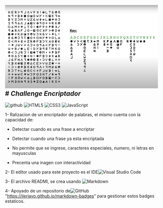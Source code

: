  ## ![portada](/imagenes/zodiac1.png "chica") # ***Challenge Encriptador***  
![github](https://img.shields.io/github/followers/miguel7g?style=social)  ![HTML5](https://img.shields.io/badge/html5-%23E34F26.svg?style=for-the-badge&logo=html5&logoColor=white) ![CSS3](https://img.shields.io/badge/css3-%231572B6.svg?style=for-the-badge&logo=css3&logoColor=white) ![JavaScript](https://img.shields.io/badge/javascript-%23323330.svg?style=for-the-badge&logo=javascript&logoColor=%23F7DF1E)

1- Ralizacion de un encriptador de palabras, el mismo cuenta con la capacidad de:

- Detectar cuando es una frase a encriptar

- Detectar cuando una frase ya esta encriptada

- No permite que se ingrese, caracteres especiales, numero, ni letras en mayusculas

- Precenta una inagen con interactividad

2- El editor usado para este proyecto es el IDE![Visual Studio Code](https://img.shields.io/badge/Visual%20Studio%20Code-0078d7.svg?style=for-the-badge&logo=visual-studio-code&logoColor=white)

3- El archivo READMI, se crea usando ![Markdown](https://img.shields.io/badge/markdown-%23000000.svg?style=for-the-badge&logo=markdown&logoColor=white)

4- Apoyado de un repositorio de![GitHub](https://img.shields.io/badge/github-%23121011.svg?style=for-the-badge&logo=github&logoColor=white) "https://ileriayo.github.io/markdown-badges" para gestionar estos badges estaticos.